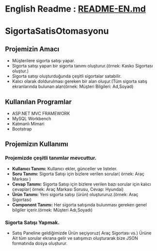 # English Readme : [README-EN.md](https://github.com/yemrecoskun/SigortaSatisOtomasyonu/blob/master/README-EN.md)
# SigortaSatisOtomasyonu
## Projemizin Amacı
- Müşterilere sigorta satışı yapar.
- Sigorta satışı yapan bir sigorta tanımı oluşturur.(örnek: Kasko Sigortası oluştur.)
- Sigorta satışı oluşturduğunda çeşitli sigortalar satabilir.
- Kalıcı olarak doldurulması gereken bir alan oluşur.(Tüm sigorta satış ekranlarında bulunan alan(örnek: Müşteri Bilgileri: Ad,Soyad) 

## Kullanılan Programlar
- ASP.NET MVC FRAMEWORK
- MySQL Workbench
- Katmanlı Mimari
- Bootstrap

## Projemizın Kullanımı
### Projemizde çeşitli tanımlar mevcuttur.
  - <b>Kullanıcı Tanımı:</b> Kullanıcı ekler, günceller ve listeler.
  - <b>Soru Tanımı:</b> Sigorta Satışı için bizlere verilen sorular( örnek: Araç Markası )
  - <b>Cevap Tanımı:</b> Sigorta Satışı için bizlere verilen bazı sorular için kalıcı cevaplar( örnek: Araç Markası Sorusu, Cevap: Hyundai)
  - <b>Ürün Tanımı:</b> Yeni sigorta satışı (ürün) oluştururuz.(örnek: Araç Sigortası)
  - <b>Component Tanımı:</b> Her sigorta satışında bulunması gereken genel bilgiler içerir.(örnek: Müşteri Adı,Soyadı) 
### Sigorta Satışı Yapmak.
  - Satış Paneline geldiğimizde Ürün seçiyoruz( Araç Sigortası vs.) Ürüne Ait tüm sorular ekrana gelir ve satışımızı oluşturarak bize 
  JSON formatında dosya oluşturur.
 
